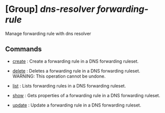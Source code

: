 # [Group] _dns-resolver forwarding-rule_

Manage forwarding rule with dns resolver

## Commands

- [create](/Commands/dns-resolver/forwarding-rule/_create.md)
: Create a forwarding rule in a DNS forwarding ruleset.

- [delete](/Commands/dns-resolver/forwarding-rule/_delete.md)
: Deletes a forwarding rule in a DNS forwarding ruleset. WARNING: This operation cannot be undone.

- [list](/Commands/dns-resolver/forwarding-rule/_list.md)
: Lists forwarding rules in a DNS forwarding ruleset.

- [show](/Commands/dns-resolver/forwarding-rule/_show.md)
: Gets properties of a forwarding rule in a DNS forwarding ruleset.

- [update](/Commands/dns-resolver/forwarding-rule/_update.md)
: Update a forwarding rule in a DNS forwarding ruleset.
